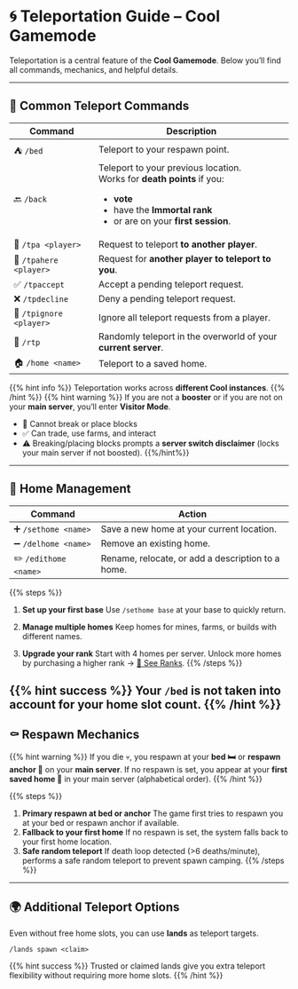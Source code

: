 # 🌀 Teleportation Guide – Cool Gamemode

Teleportation is a central feature of the **Cool Gamemode**. Below you’ll find all commands, mechanics, and helpful details.

---

## 🧭 Common Teleport Commands

| Command                 | Description                                                                                                                                   |
| ----------------------- | --------------------------------------------------------------------------------------------------------------------------------------------- |
| ⛺ `/bed`                | Teleport to your respawn point.                                                                                                               |
| 🔙 `/back`              | Teleport to your previous location.<br>Works for **death points** if you:<ul><li>**vote**</li><li>have the **Immortal rank**</li><li>or are on your **first session**.</li> |
| 👣 `/tpa <player>`      | Request to teleport **to another player**.                                                                                                    |
| 🧲 `/tpahere <player>`  | Request for **another player to teleport to you**.                                                                                            |
| ✅ `/tpaccept`           | Accept a pending teleport request.                                                                                                            |
| ❌ `/tpdecline`          | Deny a pending teleport request.                                                                                                              |
| 🚫 `/tpignore <player>` | Ignore all teleport requests from a player.                                                                                                   |
| 🎲 `/rtp`               | Randomly teleport in the overworld of your **current server**.                                                                                |
| 🏠 `/home <name>`       | Teleport to a saved home.                                                                                                                     |


{{% hint info %}}
Teleportation works across **different Cool instances**.
{{% /hint %}}
{{% hint warning %}}
If you are not a **booster** or if you are not on your **main server**, you’ll enter **Visitor Mode**.

* 🚫 Cannot break or place blocks
* ✅ Can trade, use farms, and interact
* ⚠️ Breaking/placing blocks prompts a **server switch disclaimer** (locks your main server if not boosted).
{{%/hint%}}

---

## 🏡 Home Management

| Command               | Action                                            |
| --------------------- | ------------------------------------------------- |
| ➕ `/sethome <name>`   | Save a new home at your current location.         |
| ➖ `/delhome <name>`   | Remove an existing home.                          |
| ✏️ `/edithome <name>` | Rename, relocate, or add a description to a home. |

{{% steps %}}

1. **Set up your first base**
   Use `/sethome base` at your base to quickly return.

2. **Manage multiple homes**
   Keep homes for mines, farms, or builds with different names.

3. **Upgrade your rank**
   Start with 4 homes per server. Unlock more homes by purchasing a higher rank → [🌟 See Ranks](http://purevanilla.co/shop/cool).
{{% /steps %}}

{{% hint success %}}
Your ``/bed`` is not taken into account for your home slot count.
{{% /hint %}}
---

## ⚰️ Respawn Mechanics

{{% hint warning %}}
If you die 💀, you respawn at your **bed 🛏️** or **respawn anchor 🔗** on your **main server**.
If no respawn is set, you appear at your **first saved home 🏡** in your main server (alphabetical order).
{{% /hint %}}

{{% steps %}}
1. **Primary respawn at bed or anchor**
   The game first tries to respawn you at your bed or respawn anchor if available.
2. **Fallback to your first home**
   If no respawn is set, the system falls back to your first home location.
3. **Safe random teleport**
   If death loop detected (>6 deaths/minute), performs a safe random teleport to prevent spawn camping.
{{% /steps %}}

---

## 🌍 Additional Teleport Options

Even without free home slots, you can use **lands** as teleport targets.

```
/lands spawn <claim>
```

{{% hint success %}}
Trusted or claimed lands give you extra teleport flexibility without requiring more home slots.
{{% /hint %}}
